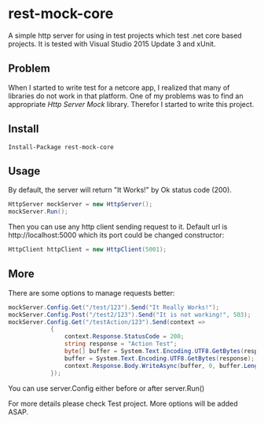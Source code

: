 # rest-mock-core
A simple http server for using in test projects which test .net core based projects.
It is tested with Visual Studio 2015 Update 3 and xUnit.

## Problem
When I started to write test for a netcore app, I realized that many of libraries do not work in that platform.
One of my problems was to find an appropriate *Http Server Mock* library. Therefor I started to write this project.

## Install
```console
Install-Package rest-mock-core
```
## Usage
By default, the server will return "It Works!" by Ok status code (200).

```csharp
HttpServer mockServer = new HttpServer();
mockServer.Run();
```
Then you can use any http client sending request to it.
Default url is http://localhost:5000 which its port could be changed constructor:

```csharp
HttpClient httpClient = new HttpClient(5001);
```


## More
There are some options to manage requests better:
```csharp
mockServer.Config.Get("/test/123").Send("It Really Works!");
mockServer.Config.Post("/test2/123").Send("It is not working!", 503);
mockServer.Config.Get("/testAction/123").Send(context =>
            {
                context.Response.StatusCode = 200;
                string response = "Action Test";
                byte[] buffer = System.Text.Encoding.UTF8.GetBytes(response);
                buffer = System.Text.Encoding.UTF8.GetBytes(response);
                context.Response.Body.WriteAsync(buffer, 0, buffer.Length);
            });
```
You can use server.Config either before or after server.Run()

For more details please check Test project.
More options will be added ASAP.


